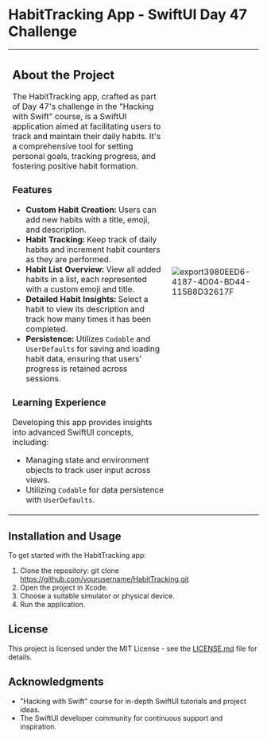 # HabitTracking App - SwiftUI Day 47 Challenge

<table>
<tr>
<td>

## About the Project

The HabitTracking app, crafted as part of Day 47's challenge in the "Hacking with Swift" course, is a SwiftUI application aimed at facilitating users to track and maintain their daily habits. It's a comprehensive tool for setting personal goals, tracking progress, and fostering positive habit formation.

### Features

- **Custom Habit Creation:** Users can add new habits with a title, emoji, and description.
- **Habit Tracking:** Keep track of daily habits and increment habit counters as they are performed.
- **Habit List Overview:** View all added habits in a list, each represented with a custom emoji and title.
- **Detailed Habit Insights:** Select a habit to view its description and track how many times it has been completed.
- **Persistence:** Utilizes `Codable` and `UserDefaults` for saving and loading habit data, ensuring that users' progress is retained across sessions.

### Learning Experience

Developing this app provides insights into advanced SwiftUI concepts, including:
- Managing state and environment objects to track user input across views.
- Utilizing `Codable` for data persistence with `UserDefaults`.

</td>
<td>

![export3980EED6-4187-4D04-BD44-115B8D32617F](https://github.com/ricardonovelot/HabitTracking/assets/84286086/f017d372-8d37-4ad2-8480-7f9600f79d8d)

</td>
</tr>
</table>

## Installation and Usage

To get started with the HabitTracking app:

1. Clone the repository:
   git clone https://github.com/yourusername/HabitTracking.git
3. Open the project in Xcode.
4. Choose a suitable simulator or physical device.
5. Run the application.

## License

This project is licensed under the MIT License - see the [LICENSE.md](LICENSE.md) file for details.

## Acknowledgments

- "Hacking with Swift" course for in-depth SwiftUI tutorials and project ideas.
- The SwiftUI developer community for continuous support and inspiration.

